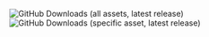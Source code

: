 ![GitHub Downloads (all assets, latest release)](https://img.shields.io/github/downloads/Bliod-Cook/Rosea/latest/total?style=for-the-badge&cacheSeconds=5)
![GitHub Downloads (specific asset, latest release)](https://img.shields.io/github/downloads/Bliod-Cook/Rosea/latest/latest.json.png?style=for-the-badge&cacheSeconds=5)
